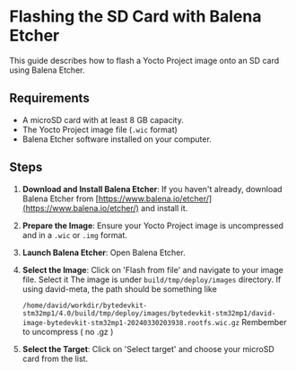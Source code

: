 # Flashing the SD Card with Balena Etcher

This guide describes how to flash a Yocto Project image onto an SD card using Balena Etcher.

## Requirements
- A microSD card with at least 8 GB capacity.
- The Yocto Project image file (`.wic` format)
- Balena Etcher software installed on your computer.

## Steps
1. **Download and Install Balena Etcher**: If you haven't already, download Balena Etcher from [https://www.balena.io/etcher/](https://www.balena.io/etcher/) and install it.
2. **Prepare the Image**: Ensure your Yocto Project image is uncompressed and in a `.wic` or `.img` format.

3. **Launch Balena Etcher**: Open Balena Etcher.
4. **Select the Image**: Click on 'Flash from file' and navigate to your image file. Select it
The image is under `build/tmp/deploy/images` directory. If using david-meta, the path should be something like

    `/home/david/workdir/bytedevkit-stm32mp1/4.0/build/tmp/deploy/images/bytedevkit-stm32mp1/david-image-bytedevkit-stm32mp1-20240330203938.rootfs.wic.gz`
Rembember to uncompress ( no .gz )
5. **Select the Target**: Click on 'Select target' and choose your microSD card from the list.

